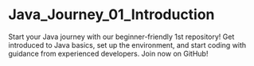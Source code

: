 # Java_Journey_01_Introduction
Start your Java journey with our beginner-friendly 1st repository! Get introduced to Java basics, set up the environment, and start coding with guidance from experienced developers. Join now on GitHub!
